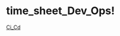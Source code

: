 # time_sheet_Dev_Ops!

[Ci_Cd](https://user-images.githubusercontent.com/60395187/140416082-ad3a1935-3b61-490f-9973-5c07fee52fa1.png)
